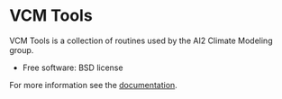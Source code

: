 VCM Tools
=========

VCM Tools is a collection of routines used by the AI2 Climate Modeling group.

* Free software: BSD license

For more information see the [documentation](https://vulcanclimatemodeling.com/docs/vcm).

